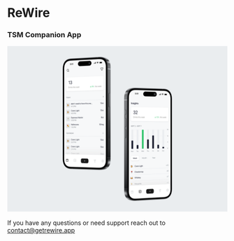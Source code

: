 # ReWire
### TSM Companion App


![TSM Alcohol Tracking Companion App](https://raw.githubusercontent.com/connormurphy/ReWire-App/main/read-me-screen.png)


If you have any questions or need support reach out to contact@getrewire.app
